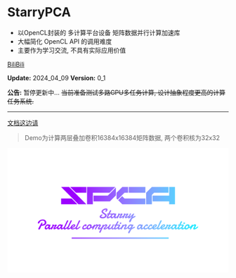 # StarryPCA

- 以OpenCL封装的 多计算平台设备 矩阵数据并行计算加速库
- 大幅简化 OpenCL API 的调用难度
- 主要作为学习交流, 不具有实际应用价值

[BiliBili](https://space.bilibili.com/475659860)

__Update:__ 2024_04_09 __Version:__ 0_1

__公告:__ 暂停更新中... ~~当前准备测试多路GPU多任务计算, 设计抽象程度更高的计算任务系统.~~

---

[文档这边请](SPCA_DOC.md)

> Demo为计算两层叠加卷积16384x16384矩阵数据, 两个卷积核为32x32

<img src="SPCA_LOGO.png"/>
